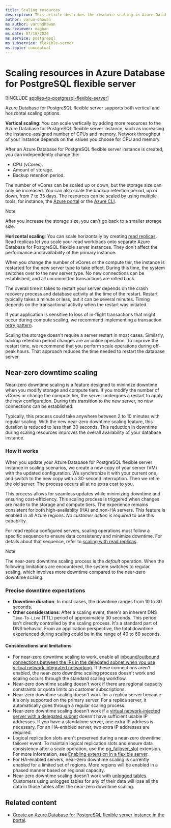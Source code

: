 ```yaml
---
title: Scaling resources
description: This article describes the resource scaling in Azure Database for PostgreSQL flexible server.
author: varun-dhawan
ms.author: varundhawan
ms.reviewer: maghan
ms.date: 07/18/2024
ms.service: postgresql
ms.subservice: flexible-server
ms.topic: conceptual
---
```


# Scaling resources in Azure Database for PostgreSQL flexible server

[!INCLUDE [applies-to-postgresql-flexible-server](~/reusable-content/ce-skilling/azure/includes/postgresql/includes/applies-to-postgresql-flexible-server.md)]

Azure Database for PostgreSQL flexible server supports both vertical and horizontal scaling options.

**Vertical scaling**: You can scale vertically by adding more resources to the Azure Database for PostgreSQL flexible server instance, such as increasing the instance-assigned number of CPUs and memory. Network throughput of your instance depends on the values you choose for CPU and memory.

After an Azure Database for PostgreSQL flexible server instance is created, you can independently change the:

- CPU (vCores).
- Amount of storage.
- Backup retention period.

The number of vCores can be scaled up or down, but the storage size can only be increased. You can also scale the backup retention period, up or down, from 7 to 35 days. The resources can be scaled by using multiple tools, for instance, the [Azure portal](./quickstart-create-server-portal.md) or the [Azure CLI](./quickstart-create-server-cli.md).

> [!NOTE]
> After you increase the storage size, you can't go back to a smaller storage size.

**Horizontal scaling**: You can scale horizontally by creating [read replicas](./concepts-read-replicas.md). Read replicas let you scale your read workloads onto separate Azure Database for PostgreSQL flexible server instances. They don't affect the performance and availability of the primary instance.

When you change the number of vCores or the compute tier, the instance is restarted for the new server type to take effect. During this time, the system switches over to the new server type. No new connections can be established, and all uncommitted transactions are rolled back. 

The overall time it takes to restart your server depends on the crash recovery process and database activity at the time of the restart. Restart typically takes a minute or less, but it can be several minutes. Timing depends on the transactional activity when the restart was initiated.

If your application is sensitive to loss of in-flight transactions that might occur during compute scaling, we recommend implementing a transaction [retry pattern](../single-server/concepts-connectivity.md#handling-transient-errors).

Scaling the storage doesn't require a server restart in most cases. Similarly, backup retention period changes are an online operation. To improve the restart time, we recommend that you perform scale operations during off-peak hours. That approach reduces the time needed to restart the database server.

## Near-zero downtime scaling

Near-zero downtime scaling is a feature designed to minimize downtime when you modify storage and compute tiers. If you modify the number of vCores or change the compute tier, the server undergoes a restart to apply the new configuration. During this transition to the new server, no new connections can be established.

Typically, this process could take anywhere between 2 to 10 minutes with regular scaling. With the new near-zero downtime scaling feature, this duration is reduced to less than 30 seconds. This reduction in downtime during scaling resources improves the overall availability of your database instance.

### How it works

When you update your Azure Database for PostgreSQL flexible server instance in scaling scenarios, we create a new copy of your server (VM) with the updated configuration. We synchronize it with your current one, and switch to the new copy with a 30-second interruption. Then we retire the old server. The process occurs all at no extra cost to you. 

This process allows for seamless updates while minimizing downtime and ensuring cost-efficiency. This scaling process is triggered when changes are made to the storage and compute tiers. The experience remains consistent for both high-availablity (HA) and non-HA servers. This feature is enabled in all Azure regions. *No customer action is required* to use this capability.

For read replica configured servers, scaling operations must follow a specific sequence to ensure data consistency and minimize downtime. For details about that sequence, refer to [scaling with read replicas](./concepts-read-replicas.md#scale).

> [!NOTE]
> The near-zero downtime scaling process is the _default_ operation. When the following limitations are encountered, the system switches to regular scaling, which involves more downtime compared to the near-zero downtime scaling.

### Precise downtime expectations

* **Downtime duration**: In most cases, the downtime ranges from 10 to 30 seconds.
* **Other considerations**: After a scaling event, there's an inherent DNS `Time-To-Live` (TTL) period of approximately 30 seconds. This period isn't directly controlled by the scaling process. It's a standard part of DNS behavior. From an application perspective, the total downtime experienced during scaling could be in the range of 40 to 60 seconds.

#### Considerations and limitations

- For near-zero downtime scaling to work, enable all [inbound/outbound connections between the IPs in the delegated subnet when you use virtual network integrated networking](../flexible-server/concepts-networking-private.md#virtual-network-concepts). If these connections aren't enabled, the near-zero downtime scaling process doesn't work and scaling occurs through the standard scaling workflow.
- Near-zero downtime scaling doesn't work if there are regional capacity constraints or quota limits on customer subscriptions.
- Near-zero downtime scaling doesn't work for a replica server because it's only supported on the primary server. For a replica server, it automatically goes through a regular scaling process.
- Near-zero downtime scaling doesn't work if a [virtual network-injected server with a delegated subnet](../flexible-server/concepts-networking-private.md#virtual-network-concepts) doesn't have sufficient usable IP addresses. If you have a standalone server, one extra IP address is necessary. For an HA-enabled server, two extra IP addresses are required.
- Logical replication slots aren't preserved during a near-zero downtime failover event. To maintain logical replication slots and ensure data consistency after a scale operation, use the [pg_failover_slot](https://github.com/EnterpriseDB/pg_failover_slots) extension. For more information, see [Enabling extension in a flexible server](../flexible-server/concepts-extensions.md#pg_failover_slots-preview).
- For HA-enabled servers, near-zero downtime scaling is currently enabled for a limited set of regions. More regions will be enabled in a phased manner based on regional capacity.
- Near-zero downtime scaling doesn't work with [unlogged tables](https://www.postgresql.org/docs/current/sql-createtable.html#SQL-CREATETABLE-UNLOGGED). Customers using unlogged tables for any of their data will lose all the data in those tables after the near-zero downtime scaling.

## Related content

- [Create an Azure Database for PostgreSQL flexible server instance in the portal](how-to-manage-server-portal.md).
